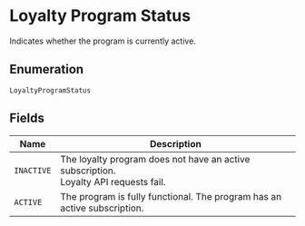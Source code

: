 
# Loyalty Program Status

Indicates whether the program is currently active.

## Enumeration

`LoyaltyProgramStatus`

## Fields

| Name | Description |
|  --- | --- |
| `INACTIVE` | The loyalty program does not have an active subscription.<br/>Loyalty API requests fail. |
| `ACTIVE` | The program is fully functional. The program has an active subscription. |

